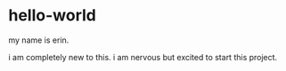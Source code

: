 # hello-world
my name is erin. 

i am completely new to this. i am nervous but excited to start this project.


